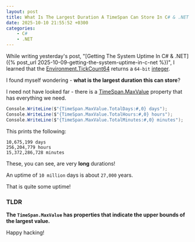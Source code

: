```yaml
---
layout: post
title: What Is The Largest Duration A TimeSpan Can Store In C# & .NET
date: 2025-10-10 21:55:52 +0300
categories:
    - C#
    - .NET
---
```


While writing yesterday's post, "[Getting The System Uptime In C# & .NET]({% post_url 2025-10-09-getting-the-system-uptime-in-c-net %})", I learned that the [Environment.TickCount64](https://learn.microsoft.com/en-us/dotnet/api/system.environment.tickcount64?view=net-9.0) returns a `64-bit` [integer](https://learn.microsoft.com/en-us/dotnet/api/system.int64?view=net-9.0).

I found myself wondering - **what is the largest duration this can store**?

I need not have looked far - there is a [TimeSpan.MaxValue](https://learn.microsoft.com/en-us/dotnet/api/system.timespan.maxvalue?view=net-9.0) property that has everything we need.

```c#
Console.WriteLine($"{TimeSpan.MaxValue.TotalDays:#,0} days");
Console.WriteLine($"{TimeSpan.MaxValue.TotalHours:#,0} hours");
Console.WriteLine($"{TimeSpan.MaxValue.TotalMinutes:#,0} minutes");
```

This prints the following:

```plaintext
10,675,199 days
256,204,779 hours
15,372,286,728 minutes
```

These, you can see, are very **long** durations!

An uptime of `10 million` days is about `27,000` years.

That is quite some uptime!

### TLDR

**The `TimeSpan.MaxValue` has properties that indicate the upper bounds of the largest value.**

Happy hacking!
